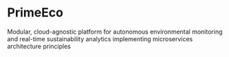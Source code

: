 # PrimeEco
Modular, cloud-agnostic platform for autonomous environmental monitoring and real-time sustainability analytics implementing microservices architecture principles
